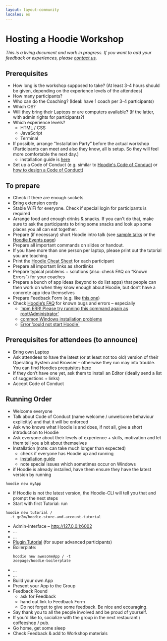 ```yaml
---
layout: layout-community
locales: es
---
```


# Hosting a Hoodie Workshop 

*This is a living document and work in progress. If you want to add your feedback or experiences, please [contact us](http://hood.ie/contact).*

## Prerequisites

- How long is the workshop supposed to take? (At least 3-4 hours should be given, depending on the experience levels of the attendees)
- How many participants?
- Who can do the Coaching? (Ideal: have 1 coach per 3-4 participants)
- Which OS?
- Will they bring their Laptops or are computers available? (If the latter, with admin rights for participants?)
- Which experience levels?
  - HTML / CSS
  - JavaScript
  - Terminal
- If possible, arrange “Installation Party” before the actual workshop (Participants can meet and also they know, all is setup. So they will feel more comfortable the next day.)
  - installation guide is [here](../start)
- Set up a Code of Conduct (e.g. similar to [Hoodie's Code of Conduct](http://hood.ie/code-of-conduct) or [how to design a Code of Conduct](https://adainitiative.org/2014/02/howto-design-a-code-of-conduct-for-your-community/))

## To prepare
- Check if there are enough sockets
- Bring extension cords
- Stable WiFi for everyone. Check if special login for participants is required
- Arrange food and enough drinks & snacks. If you can't do that, make sure to ask the participants to bring some snacks and look up some places you all can eat together.
- Prepare (if necessary) short Hoodie intro talk (see [sample talks](http://hood.ie/contribute#talks) or the [Hoodie Events page](http://hood.ie/events))
- Prepare all important commands on slides or handout. 
- If you have more than one person per laptop, please print out the tutorial you are teaching.
- Print the [Hoodie Cheat Sheet](http://hood.ie/dist/presentations/hoodie-cheat-sheet-print.pdf) for each participant
- Prepare all important links as shortlinks
- Prepare typical problems + solutions (also: check FAQ on “Known Errors”) for your coaches
- Prepare a bunch of app ideas (beyond to do list apps) that people can then work on when they know enough about Hoodie, but don’t have a concrete app idea themselves
- Prepare Feedback Form (e.g. like [this one](https://docs.google.com/a/thehoodiefirm.com/forms/d/1toCQfdK4tF2WIXzico5MoMpI_UXpLQ5zvcxFOUhip5M/viewform))
- Check [Hoodie’s FAQ](http://faq.hood.ie) for known bugs and errors – especially 
  - [‘npm ERR! Please try running this command again as root/Administrator’](http://faq.hood.ie/#/question/38210259) 
  - [common Windows installation problems](http://faq.hood.ie/#/question/48204371) 
  - [Error ’could not start Hoodie`](http://faq.hood.ie/#/question/38210193)

## Prerequisites for attendees (to announce)
- Bring own Laptop
- Ask attendees to have the latest (or at least not too old) version of their Operating System and Browser – otherwise they run may into trouble. You can find Hoodies prequisites [here](../hoodieverse/system-requirements-browser-compatibilities-prerequisites-before-getting-started-with-hoodie.html)
- If they don’t have one yet, ask them to install an Editor (ideally send a list of suggestions + links)
- Accept Code of Conduct

## Running Order

- Welcome everyone
- Talk about Code of Conduct (name welcome / unwelcome behaviour explicitly) and that it will be enforced
- Ask who knows what Hoodie is and does, if not all, give a short introduction to Hoodie
- Ask everyone about their levels of experience + skills, motivation and let them tell you a bit about themselves
- Installation (note: can take much longer than expected)
  - check if everyone has Hoodie up and running
  - [installation guide](../start)
  - note special issues which sometimes occur on Windows
- if Hoodie is already installed, have them ensure they have the latest version by running
<pre><code>hoodie new myApp</code></pre>
- If Hoodie is not the latest version, the Hoodie-CLI will tell you that and prompt the next steps
- Start with first Tutorial: run 
<pre><code>hoodie new tutorial /
  -t gr2m/hoodie-store-and-account-tutorial</code></pre> 
- Admin-Interface – http://127.0.0.1:6002
- …
- …
- [Plugin Tutorial](../plugins/tutorial.html) (for super advanced participants)
- Boilerplate: <pre><code>hoodie new awesomeApp /
-t zoepage/hoodie-boilerplate</code></pre> 
- …
- … 
- Build your own App
- Present your App to the Group
- Feedback Round
  - ask for Feedback
  - hand out link to Feedback Form
  - Do not forget to give some feedback. Be nice and ecouraging.
- Say thank you to all the people involved and be proud of yourself.
- If you'd like to, socialize with the group in the next restaurant / coffeeshop / pub. 
- Go home, get some sleep
- Check Feedback & add to Workshop materials
